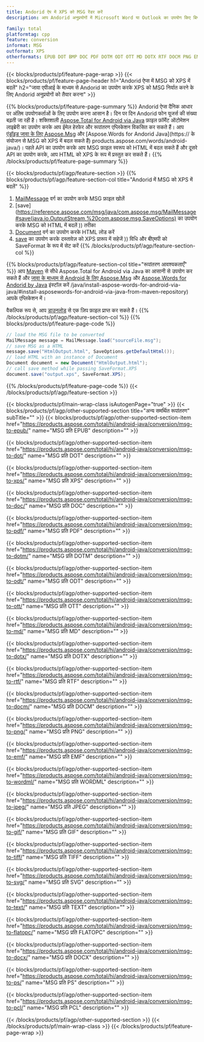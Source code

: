 ```yaml
---
title: Andorid ऐप में XPS को MSG रेंडर करें
description: आप Andorid अनुप्रयोगों में Microsoft Word या Outlook का उपयोग किए बिना MSG को XPS में निर्यात करें

family: total
platformtag: cpp
feature: conversion
informat: MSG
outformat: XPS
otherformats: EPUB DOT BMP DOC PDF DOTM ODT OTT MD DOTX RTF DOCM PNG EMF WORDML JPEG GIF TIFF SVG TEXT FLATOPC DOCX PS PCL
---
```

{{< blocks/products/pf/feature-page-wrap >}}
{{< blocks/products/pf/feature-page-header h1="Andorid ऐप्स में MSG को XPS में बदलें" h2="जावा एपीआई के माध्यम से Andorid का उपयोग करके XPS को MSG निर्यात करने के लिए Andorid अनुप्रयोगों को तैयार करना" >}}

{{% blocks/products/pf/feature-page-summary %}}
Andorid ऐप्स दैनिक आधार पर अंतिम उपयोगकर्ताओं के लिए उपयोग करना आसान है। दिन पर दिन Andorid फोन यूजर्स की संख्या बढ़ती जा रही है। शक्तिशाली [Aspose.Total for Android via Java](https://products.aspose.com/total/android-java/) फ़ाइल फ़ॉर्मेट ऑटोमेशन लाइब्रेरी का उपयोग करके आप ईमेल हेरफेर और रूपांतरण एप्लिकेशन विकसित कर सकते हैं। आप [एंड्रॉइड जावा के लिए Aspose.Msg](https://products.aspose.com/msg/android-java/) और [Aspose.Words for Andorid Java](https:// के संयोजन से MSG को XPS में बदल सकते हैं) products.aspose.com/words/android-java/)। पहले API का उपयोग करके आप MSG फ़ाइल स्वरूप को HTML में बदल सकते हैं और दूसरे API का उपयोग करके, आप HTML को XPS के रूप में प्रस्तुत कर सकते हैं। 
{{% /blocks/products/pf/feature-page-summary  %}}

{{< blocks/products/pf/agp/feature-section >}}
{{% blocks/products/pf/agp/feature-section-col title="Andorid में MSG को XPS में बदलें" %}}
1. [MailMessage](https://reference.aspose.com/msg/java/com.aspose.msg/mailmessage) वर्ग का उपयोग करके MSG फ़ाइल खोलें
2. [save](https://reference.aspose.com/msg/java/com.aspose.msg/MailMessage#save(java.io.OutputStream,%20com.aspose.msg.SaveOptions) का उपयोग करके MSG को HTML में बदलें )) तरीका
3. [Document](https://reference.aspose.com/words/java/com.aspose.words/Document) वर्ग का उपयोग करके HTML लोड करें
4. [save](https://reference.aspose.com/words/java/com.aspose.words/Document#save(java.lang.String,com.aspose.words.SaveOptions)) का उपयोग करके दस्तावेज़ को XPS प्रारूप में सहेजें )) विधि और बीएमपी को SaveFormat के रूप में सेट करें
{{% /blocks/products/pf/agp/feature-section-col %}}

{{% blocks/products/pf/agp/feature-section-col title="रूपांतरण आवश्यकताएँ" %}}
आप [Maven](https://repository.aspose.com/webapp/#/artifacts/browse/tree/General/repo/com/aspose/aspose-total) से सीधे Aspose.Total for Android via Java का आसानी से उपयोग कर सकते हैं और [जावा के माध्यम से Android के लिए Aspose.Msg](https://docs.aspose.com/msg/androidjava/installation/) और [Aspose.Words for Andorid by Java](https://docs.aspose.com/words) इंस्टॉल करें /java/install-aspose-words-for-android-via-java/#install-asposewords-for-android-via-java-from-maven-repository) आपके एप्लिकेशन में।

वैकल्पिक रूप से, आप [डाउनलोड](https://downloads.aspose.com/total/androidjava) से एक ज़िप फ़ाइल प्राप्त कर सकते हैं।
{{% /blocks/products/pf/agp/feature-section-col %}}
{{% blocks/products/pf/feature-page-code %}}
```cs
// load the MSG file to be converted
MailMessage message = MailMessage.load("sourceFile.msg"); 
// save MSG as a HTML 
message.save("HtmlOutput.html", SaveOptions.getDefaultHtml());
// load HTML with an instance of Document
Document document = new Document("HtmlOutput.html");
// call save method while passing SaveFormat.XPS
document.save("output.xps", SaveFormat.XPS); 
```

{{% /blocks/products/pf/feature-page-code %}}
{{< /blocks/products/pf/agp/feature-section >}}

{{< blocks/products/pf/main-wrap-class isAutogenPage="true" >}}
{{< blocks/products/pf/agp/other-supported-section title="अन्य समर्थित रूपांतरण" subTitle="" >}}
{{< blocks/products/pf/agp/other-supported-section-item href="https://products.aspose.com/total/hi/android-java/conversion/msg-to-epub/" name="MSG प्रति EPUB" description="" >}}

{{< blocks/products/pf/agp/other-supported-section-item href="https://products.aspose.com/total/hi/android-java/conversion/msg-to-dot/" name="MSG प्रति DOT" description="" >}}

{{< blocks/products/pf/agp/other-supported-section-item href="https://products.aspose.com/total/hi/android-java/conversion/msg-to-xps/" name="MSG प्रति XPS" description="" >}}

{{< blocks/products/pf/agp/other-supported-section-item href="https://products.aspose.com/total/hi/android-java/conversion/msg-to-doc/" name="MSG प्रति DOC" description="" >}}

{{< blocks/products/pf/agp/other-supported-section-item href="https://products.aspose.com/total/hi/android-java/conversion/msg-to-pdf/" name="MSG प्रति PDF" description="" >}}

{{< blocks/products/pf/agp/other-supported-section-item href="https://products.aspose.com/total/hi/android-java/conversion/msg-to-dotm/" name="MSG प्रति DOTM" description="" >}}

{{< blocks/products/pf/agp/other-supported-section-item href="https://products.aspose.com/total/hi/android-java/conversion/msg-to-odt/" name="MSG प्रति ODT" description="" >}}

{{< blocks/products/pf/agp/other-supported-section-item href="https://products.aspose.com/total/hi/android-java/conversion/msg-to-ott/" name="MSG प्रति OTT" description="" >}}

{{< blocks/products/pf/agp/other-supported-section-item href="https://products.aspose.com/total/hi/android-java/conversion/msg-to-md/" name="MSG प्रति MD" description="" >}}

{{< blocks/products/pf/agp/other-supported-section-item href="https://products.aspose.com/total/hi/android-java/conversion/msg-to-dotx/" name="MSG प्रति DOTX" description="" >}}

{{< blocks/products/pf/agp/other-supported-section-item href="https://products.aspose.com/total/hi/android-java/conversion/msg-to-rtf/" name="MSG प्रति RTF" description="" >}}

{{< blocks/products/pf/agp/other-supported-section-item href="https://products.aspose.com/total/hi/android-java/conversion/msg-to-docm/" name="MSG प्रति DOCM" description="" >}}

{{< blocks/products/pf/agp/other-supported-section-item href="https://products.aspose.com/total/hi/android-java/conversion/msg-to-png/" name="MSG प्रति PNG" description="" >}}

{{< blocks/products/pf/agp/other-supported-section-item href="https://products.aspose.com/total/hi/android-java/conversion/msg-to-emf/" name="MSG प्रति EMF" description="" >}}

{{< blocks/products/pf/agp/other-supported-section-item href="https://products.aspose.com/total/hi/android-java/conversion/msg-to-wordml/" name="MSG प्रति WORDML" description="" >}}

{{< blocks/products/pf/agp/other-supported-section-item href="https://products.aspose.com/total/hi/android-java/conversion/msg-to-jpeg/" name="MSG प्रति JPEG" description="" >}}

{{< blocks/products/pf/agp/other-supported-section-item href="https://products.aspose.com/total/hi/android-java/conversion/msg-to-gif/" name="MSG प्रति GIF" description="" >}}

{{< blocks/products/pf/agp/other-supported-section-item href="https://products.aspose.com/total/hi/android-java/conversion/msg-to-tiff/" name="MSG प्रति TIFF" description="" >}}

{{< blocks/products/pf/agp/other-supported-section-item href="https://products.aspose.com/total/hi/android-java/conversion/msg-to-svg/" name="MSG प्रति SVG" description="" >}}

{{< blocks/products/pf/agp/other-supported-section-item href="https://products.aspose.com/total/hi/android-java/conversion/msg-to-text/" name="MSG प्रति TEXT" description="" >}}

{{< blocks/products/pf/agp/other-supported-section-item href="https://products.aspose.com/total/hi/android-java/conversion/msg-to-flatopc/" name="MSG प्रति FLATOPC" description="" >}}

{{< blocks/products/pf/agp/other-supported-section-item href="https://products.aspose.com/total/hi/android-java/conversion/msg-to-docx/" name="MSG प्रति DOCX" description="" >}}

{{< blocks/products/pf/agp/other-supported-section-item href="https://products.aspose.com/total/hi/android-java/conversion/msg-to-ps/" name="MSG प्रति PS" description="" >}}

{{< blocks/products/pf/agp/other-supported-section-item href="https://products.aspose.com/total/hi/android-java/conversion/msg-to-pcl/" name="MSG प्रति PCL" description="" >}}


{{< /blocks/products/pf/agp/other-supported-section >}}
{{< /blocks/products/pf/main-wrap-class >}}
{{< /blocks/products/pf/feature-page-wrap >}}